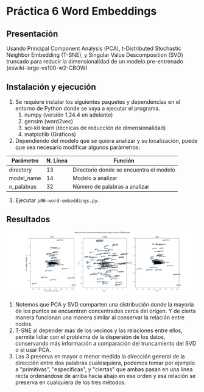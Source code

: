 # Práctica 6 Word Embeddings
## Presentación
Usando Principal Component Analysis (PCA), t-Distributed Stochastic Neighbor Embedding (T-SNE), y Singular Value Descomposition (SVD) truncado para reducir la dimensionalidad de un modelo pre-entrenado (eswiki-large-vs100-w2-CBOW) 
## Instalación y ejecución
1. Se requiere instalar los siguientes paquetes y dependencias en el entorno de Python donde se vaya a ejecutar el programa. 
	1. numpy (versión 1.24.4 en adelante)
	2. gensim (word2vec)
    3. sci-kit learn (técnicas de reducción de dimensionalidad)
    4. matplotlib (Gráficos)
2. Dependiendo del modelo que se quiera analizar y su localización, puede que sea necesario modificar algunos parámetros:

|Parámetro|N. Línea| Función
|-|-|-|
|directory|13|Directorio donde se encuentra el modelo
|model_name|14|Modelo a analizar
|n_palabras|32|Número de palabras a analizar

3. Ejecutar `p06-word-embeddings.py`.

## Resultados
![Topología usando PCA, T-SNE, y SVD](./p06-resultados.png)
1. Notemos que PCA y SVD comparten una distribución donde la mayoría de los puntos se encuentran concentrados cerca del origen. Y de cierta manera funcionan una manera similar al conservar la relación entre nodos.
2. T-SNE al depender más de los vecinos y las relaciones entre ellos, permite lidiar con el problema de la dispersión de los datos, conservando más información a comparación del truncamiento del SVD o el usar PCA.
3. Las 3 preserva en mayor o menor medida la dirección general de la dirección entre dos palabras cualesquiera, podemos tomar por ejemplo a "primitivas", "específicas", y "ciertas" que ambas pasan en una línea recta ordenándose de arriba hacia abajo en ese orden y esa relación se preserva en cualquiera de los tres métodos.
